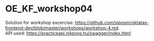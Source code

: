 # OE_KF_workshop04
Solution for workshop excercise: https://github.com/siposm/oktatas-frontend-dev/blob/master/workshops/workshop-4.md  
API used: https://practiceapi.nikprog.hu/swagger/index.html
